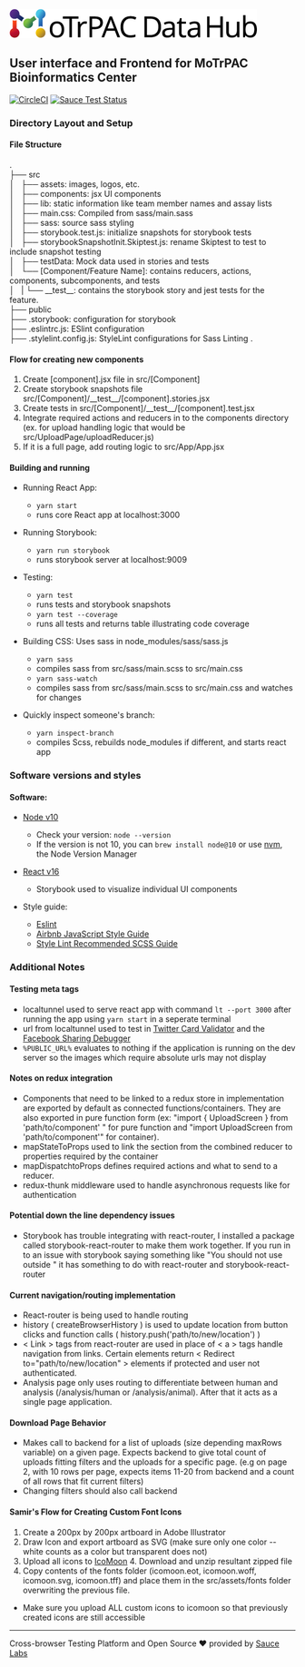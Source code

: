 [![MoTrPAC Data Hub](/src/assets/logo-motrpac.png)](https://motrpac-data.org)

**User interface and Frontend for MoTrPAC Bioinformatics Center**
---
[![CircleCI](https://circleci.com/gh/MoTrPAC/motrpac-frontend.svg?style=svg)](https://circleci.com/gh/AshleyLab/motrpac-frontend)
[![Sauce Test Status](https://saucelabs.com/buildstatus/motrpac-developers)](https://app.saucelabs.com/u/motrpac-developers)

### Directory Layout and Setup

#### File Structure

.  
├── src  
│   ├── assets: images, logos, etc.  
│   ├── components: jsx UI components  
│   ├── lib: static information like team member names and assay lists  
│   ├── main.css: Compiled from sass/main.sass  
│   ├── sass: source sass styling  
│   ├── storybook.test.js: initialize snapshots for storybook tests  
│   ├── storybookSnapshotInit.Skiptest.js: rename Skiptest to test to include snapshot testing  
│   ├── testData: Mock data used in stories and tests  
│   └── \[Component/Feature Name\]: contains reducers, actions, components, subcomponents, and tests  
│   |   └── \_\_test\_\_: contains the storybook story and jest tests for the feature.  
├── public  
├── .storybook: configuration for storybook  
├── .eslintrc.js: ESlint configuration  
├── .stylelint.config.js: StyleLint configurations for Sass Linting . 

#### Flow for creating new components
  1. Create \[component\].jsx file in src/\[Component\]
  2. Create storybook snapshots file src/\[Component\]/\_\_test\_\_/\[component\].stories.jsx
  3. Create tests in src/\[Component\]/\_\_test\_\_/\[component\].test.jsx
  4. Integrate required actions and reducers in to the components directory (ex. for upload handling logic that would be src/UploadPage/uploadReducer.js)
  5. If it is a full page, add routing logic to src/App/App.jsx

#### Building and running

 * Running React App:
   - `yarn start`
   - runs core React app at localhost:3000

 * Running Storybook:
   - `yarn run storybook`
   - runs storybook server at localhost:9009

 * Testing:
   - `yarn test`
   - runs tests and storybook snapshots
   - `yarn test --coverage`
   - runs all tests and returns table illustrating code coverage

 * Building CSS: Uses sass in node_modules/sass/sass.js
   - `yarn sass`
   - compiles sass from src/sass/main.scss to src/main.css
   - `yarn sass-watch`
   - compiles sass from src/sass/main.scss to src/main.css and watches for changes

 * Quickly inspect someone's branch:
   - `yarn inspect-branch`
   - compiles Scss, rebuilds node_modules if different, and starts react app

### Software versions and styles

#### Software:

 * [Node v10](https://github.com/nodejs/Release)
     - Check your version: `node --version`
     - If the version is not 10, you can `brew install node@10` or use [nvm](https://github.com/creationix/nvm/blob/master/README.md#installation), the Node Version Manager
     
 * [React v16](https://reactjs.org/versions)
     - Storybook used to visualize individual UI components

 * Style guide:
     - [Eslint](https://github.com/eslint/eslint) 
     - [Airbnb JavaScript Style Guide](https://github.com/airbnb/javascript)
     - [Style Lint Recommended SCSS Guide](https://github.com/stylelint/stylelint-config-recommended)

### Additional Notes

#### Testing meta tags
 - localtunnel used to serve react app with command `lt --port 3000` after running the app using `yarn start` in a seperate terminal
 - url from localtunnel used to test in [Twitter Card Validator](https://cards-dev.twitter.com/validator)  and the [Facebook Sharing Debugger](https://developers.facebook.com/tools/debug/sharing/)
 - `%PUBLIC_URL%` evaluates to nothing if the application is running on the dev server so the images which require absolute urls may not display

#### Notes on redux integration
 - Components that need to be linked to a redux store in implementation are exported by default as connected functions/containers. They are also exported in pure function form (ex: "import { UploadScreen } from 'path/to/component' " for pure function and "import UploadScreen from 'path/to/component'" for container).
 - mapStateToProps used to link the section from the combined reducer to properties required by the container
 - mapDispatchtoProps defines required actions and what to send to a reducer.
 - redux-thunk middleware used to handle asynchronous requests like for authentication

#### Potential down the line dependency issues
  - Storybook has trouble integrating with react-router, I installed a package called storybook-react-router to make them work together. If you run in to an issue with storybook saying something like "You should not use <Link > outside <Router >" it has something to do with react-router and storybook-react-router

#### Current navigation/routing implementation
  - React-router is being used to handle routing
  - history ( createBrowserHistory ) is used to update location from button clicks and function calls ( history.push('path/to/new/location') )
  - \< Link > tags  from react-router are used in place of \< a > tags handle navigation from links. Certain elements return \< Redirect to="path/to/new/location" > elements if protected and user not authenticated.
  - Analysis page only uses routing to differentiate between human and analysis (/analysis/human or /analysis/animal). After that it acts as a single page application.

#### Download Page Behavior
  - Makes call to backend for a list of uploads (size depending maxRows variable) on a given page. Expects backend to give total count of uploads fitting filters and the uploads for a specific page. (e.g on page 2, with 10 rows per page, expects items 11-20  from backend and a count of all  rows that fit current filters)
  - Changing filters should also call backend

#### Samir's Flow for Creating Custom Font Icons
  1. Create a 200px by 200px artboard in Adobe Illustrator
  2. Draw Icon and export artboard as SVG (make sure only one color -- white counts as a color but transparent does not)
  3. Upload all icons to [IcoMoon](https://icomoon.io/app/#/select) 4. Download and unzip resultant zipped file
  5. Copy contents of the fonts folder (icomoon.eot, icomoon.woff, icomoon.svg, icomoon.tff) and place  them in the src/assets/fonts folder overwriting  the previous file. 

  - Make sure you upload ALL custom icons to icomoon so that previously created icons are still accessible

---

Cross-browser Testing Platform and Open Source ❤️ provided by [Sauce Labs][homepage]

[homepage]: https://saucelabs.com
